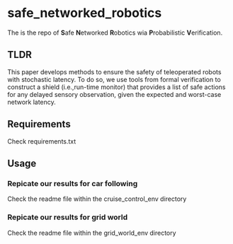 # safe_networked_robotics
The is the repo of **S**afe **N**etworked **R**obotics wia **P**robabilistic **V**erification. 


## TLDR
This paper develops methods to ensure the safety of teleoperated robots with stochastic latency. To do so, we use tools from formal verification to construct a shield (i.e.,run-time monitor) that provides a list of safe actions for any delayed sensory observation, given the expected and worst-case network latency.

## Requirements
Check requirements.txt

## Usage

### Repicate our results for car following
Check the readme file within the cruise_control_env directory 


### Repicate our results for grid world
Check the readme file within the grid_world_env directory 

